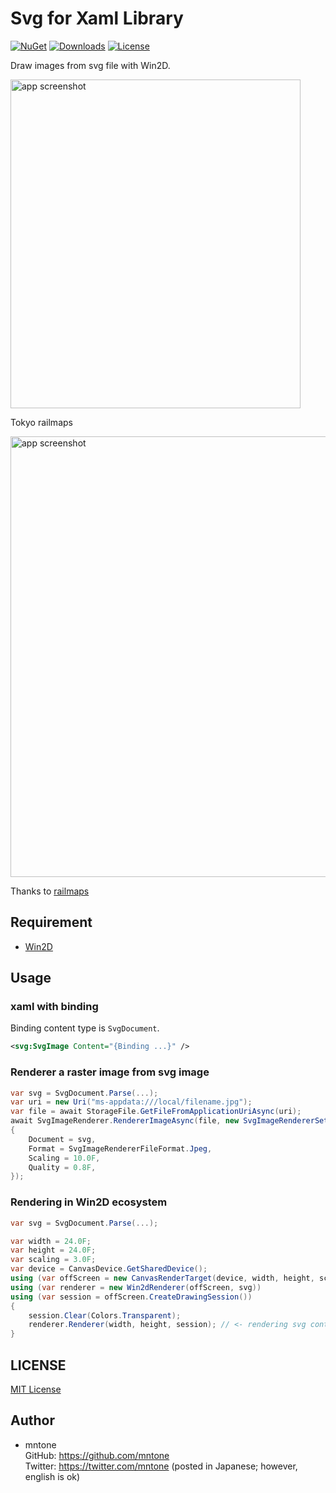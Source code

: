 # Svg for Xaml Library

[![NuGet](https://img.shields.io/nuget/v/Mntone.SvgForXaml.svg?style=flat-square)](https://www.nuget.org/packages/Mntone.SvgForXaml/) [![Downloads](https://img.shields.io/nuget/dt/Mntone.SvgForXaml.svg?style=flat-square)](https://www.nuget.org/packages/Mntone.SvgForXaml/) [![License](https://img.shields.io/github/license/mntone/SvgForXaml.svg?style=flat-square)](https://github.com/mntone/SvgForXaml/blob/master/LICENSE.txt)

Draw images from svg file with Win2D.

<img src="https://github.com/mntone/SvgForXaml/blob/master/images/ss.png" alt="app screenshot" width="464" height="526">

Tokyo railmaps

<img src="https://github.com/mntone/SvgForXaml/blob/master/images/ss2.png" alt="app screenshot" width="867" height="705">

Thanks to [railmaps](https://github.com/hashcc/railmaps)

## Requirement

- [Win2D](https://github.com/Microsoft/Win2D)


## Usage

### xaml with binding

Binding content type is `SvgDocument`.

```xml
<svg:SvgImage Content="{Binding ...}" />
```

### Renderer a raster image from svg image

```csharp
var svg = SvgDocument.Parse(...);
var uri = new Uri("ms-appdata:///local/filename.jpg");
var file = await StorageFile.GetFileFromApplicationUriAsync(uri);
await SvgImageRenderer.RendererImageAsync(file, new SvgImageRendererSettings()
{
	Document = svg,
	Format = SvgImageRendererFileFormat.Jpeg,
	Scaling = 10.0F,
	Quality = 0.8F,
});
```

### Rendering in Win2D ecosystem

```csharp
var svg = SvgDocument.Parse(...);

var width = 24.0F;
var height = 24.0F;
var scaling = 3.0F;
var device = CanvasDevice.GetSharedDevice();
using (var offScreen = new CanvasRenderTarget(device, width, height, scaling * 96.0F))
using (var renderer = new Win2dRenderer(offScreen, svg))
using (var session = offScreen.CreateDrawingSession())
{
	session.Clear(Colors.Transparent);
	renderer.Renderer(width, height, session); // <- rendering svg content
}
```

## LICENSE

[MIT License](https://github.com/mntone/SvgForXaml/blob/master/LICENSE.txt)


## Author

- mntone<br>
	GitHub: https://github.com/mntone<br>
	Twitter: https://twitter.com/mntone (posted in Japanese; however, english is ok)